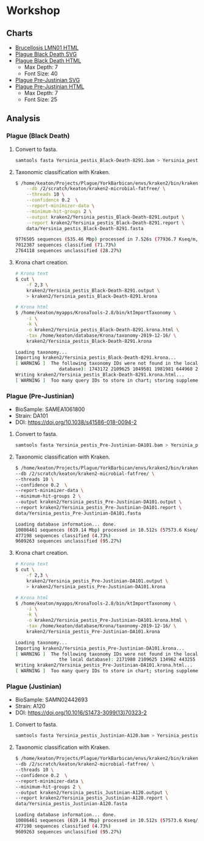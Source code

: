 # Workshop

## Charts


- [Brucellosis LMN01 HTML](https://raw.githack.com/ktmeaton/slides/master/2021/03/06_Workshop_Brucellosis-LMN01.html)
- [Plague Black Death SVG](https://raw.githack.com/ktmeaton/slides/master/2021/03/06_Workshop_Plague-Black-Death.svg)
- [Plague Black Death HTML](https://raw.githack.com/ktmeaton/slides/master/2021/03/06_Workshop_Plague-Black-Death.html)
    - Max Depth: 7
    - Font Size: 40
- [Plague Pre-Justinian SVG](https://raw.githack.com/ktmeaton/slides/master/2021/03/06_Workshop_Plague-Pre-Justinian.svg)
- [Plague Pre-Justinian HTML](https://raw.githack.com/ktmeaton/slides/master/2021/03/06_Workshop_Plague-Pre-Justinian.html)
    - Max Depth: 7
    - Font Size: 25

## Analysis

### Plague (Black Death)

1. Convert to fasta.

    ```bash
    samtools fasta Yersinia_pestis_Black-Death-8291.bam > Yersinia_pestis_Black-Death-8291.fasta
    ```

2. Taxonomic classification with Kraken.

    ```bash
    $ /home/keaton/Projects/Plague/YorkBarbican/envs/kraken2/bin/kraken2 \
        --db /2/scratch/keaton/kraken2-microbial-fatfree/ \
        --threads 10 \
        --confidence 0.2  \
        --report-minimizer-data \
        --minimum-hit-groups 2 \
        --output kraken2/Yersinia_pestis_Black-Death-8291.output \
        --report kraken2/Yersinia_pestis_Black-Death-8291.report \
        data/Yersinia_pestis_Black-Death-8291.fasta

    9776505 sequences (535.46 Mbp) processed in 7.526s (77936.7 Kseq/m, 4268.62 Mbp/m).
    7012387 sequences classified (71.73%)
    2764118 sequences unclassified (28.27%)
    ```

3. Krona chart creation.

    ```bash
    # Krona text
    $ cut \
        -f 2,3 \
        kraken2/Yersinia_pestis_Black-Death-8291.output \
        > kraken2/Yersinia_pestis_Black-Death-8291.krona

    # Krona html
    $ /home/keaton/myapps/KronaTools-2.8/bin/ktImportTaxonomy \
        -i \
        -k \
        -o kraken2/Yersinia_pestis_Black-Death-8291.krona.html \
        -tax /home/keaton/database/Krona/taxonomy-2019-12-16/ \
        kraken2/Yersinia_pestis_Black-Death-8291.krona

    Loading taxonomy...
    Importing kraken2/Yersinia_pestis_Black-Death-8291.krona...
    [ WARNING ]  The following taxonomy IDs were not found in the local database and were set to root (if they were recently added to NCBI, use updateTaxonomy.sh to update the local
                    database): 1743172 2109625 1049581 1981981 644968 2036817 2183547 1826873 134962 2071623
    Writing kraken2/Yersinia_pestis_Black-Death-8291.krona.html...
    [ WARNING ]  Too many query IDs to store in chart; storing supplemental files in 'kraken2/Yersinia_pestis_Black-Death-8291.krona.html.files'.        
    ```

### Plague (Pre-Justinian)

- BioSample: SAMEA1061800
- Strain: DA101
- DOI: https://doi.org/10.1038/s41586-018-0094-2  

1. Convert to fasta.

    ```bash
    samtools fasta Yersinia_pestis_Pre-Justinian-DA101.bam > Yersinia_pestis_Pre-Justinian-DA101.fasta
    ```

2. Taxonomic classification with Kraken.

    ```bash
    $ /home/keaton/Projects/Plague/YorkBarbican/envs/kraken2/bin/kraken2 \
    --db /2/scratch/keaton/kraken2-microbial-fatfree/ \
    --threads 10 \
    --confidence 0.2  \
    --report-minimizer-data \
    --minimum-hit-groups 2 \
    --output kraken2/Yersinia_pestis_Pre-Justinian-DA101.output \
    --report kraken2/Yersinia_pestis_Pre-Justinian-DA101.report \
    data/Yersinia_pestis_Pre-Justinian-DA101.fasta

    Loading database information... done.
    10086461 sequences (619.14 Mbp) processed in 10.512s (57573.6 Kseq/m, 3534.03 Mbp/m).
    477198 sequences classified (4.73%)
    9609263 sequences unclassified (95.27%)
    ```

3. Krona chart creation.

    ```bash
    # Krona text
    $ cut \
        -f 2,3 \
        kraken2/Yersinia_pestis_Pre-Justinian-DA101.output \
        > kraken2/Yersinia_pestis_Pre-Justinian-DA101.krona

    # Krona html
    $ /home/keaton/myapps/KronaTools-2.8/bin/ktImportTaxonomy \
        -i \
        -k \
        -o kraken2/Yersinia_pestis_Pre-Justinian-DA101.krona.html \
        -tax /home/keaton/database/Krona/taxonomy-2019-12-16/ \
        kraken2/Yersinia_pestis_Pre-Justinian-DA101.krona

    Loading taxonomy...
    Importing kraken2/Yersinia_pestis_Pre-Justinian-DA101.krona...
    [ WARNING ]  The following taxonomy IDs were not found in the local database and were set to root (if they were recently added to NCBI, use updateTaxonomy.sh to update
                    the local database): 2171980 2109625 134962 443255 2183547 2036817 330 62153
    Writing kraken2/Yersinia_pestis_Pre-Justinian-DA101.krona.html...
    [ WARNING ]  Too many query IDs to store in chart; storing supplemental files in 'kraken2/Yersinia_pestis_Pre-Justinian-DA101.krona.html.files'.
    ```

### Plague (Justinian)

- BioSample: SAMN02442693
- Strain: A120
- DOI: https://doi.org/10.1016/S1473-3099(13)70323-2  

1. Convert to fasta.

    ```bash
    samtools fasta Yersinia_pestis_Justinian-A120.bam > Yersinia_pestis_Justinian-A120.fasta
    ```

2. Taxonomic classification with Kraken.

    ```bash
    $ /home/keaton/Projects/Plague/YorkBarbican/envs/kraken2/bin/kraken2 \
    --db /2/scratch/keaton/kraken2-microbial-fatfree/ \
    --threads 10 \
    --confidence 0.2  \
    --report-minimizer-data \
    --minimum-hit-groups 2 \
    --output kraken2/Yersinia_pestis_Justinian-A120.output \
    --report kraken2/Yersinia_pestis_Justinian-A120.report \
    data/Yersinia_pestis_Justinian-A120.fasta

    Loading database information... done.
    10086461 sequences (619.14 Mbp) processed in 10.512s (57573.6 Kseq/m, 3534.03 Mbp/m).
    477198 sequences classified (4.73%)
    9609263 sequences unclassified (95.27%)
    ```